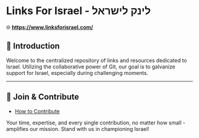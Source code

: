 # **Links For Israel - לינק לישראל**

🌐 **https://www.linksforisrael.com/**

## 📖 **Introduction**

Welcome to the centralized repository of links and resources dedicated to Israel. Utilizing the collaborative power of Git, our goal is to galvanize support for Israel, especially during challenging moments.

---

## 🤝 **Join & Contribute**

- [How to Contribute](/docs/contribute.md)

Your time, expertise, and every single contribution, no matter how small - amplifies our mission. Stand with us in championing Israel!
